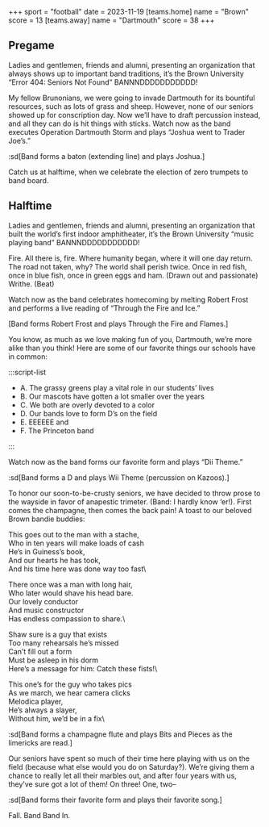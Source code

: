 +++
sport = "football"
date = 2023-11-19
[teams.home]
name = "Brown"
score = 13
[teams.away]
name = "Dartmouth"
score = 38
+++

## Pregame

Ladies and gentlemen, friends and alumni, presenting an organization that always shows up to important band traditions, it’s the Brown University “Error 404: Seniors Not Found” BANNNDDDDDDDDDDD!

My fellow Brunonians, we were going to invade Dartmouth for its bountiful resources, such as lots of grass and sheep. However, none of our seniors showed up for conscription day. Now we’ll have to draft percussion instead, and all they can do is hit things with sticks. Watch now as the band executes Operation Dartmouth Storm and plays “Joshua went to Trader Joe’s.”

:sd[Band forms a baton (extending line) and plays Joshua.]

Catch us at halftime, when we celebrate the election of zero trumpets to band board.

## Halftime

Ladies and gentlemen, friends and alumni, presenting an organization that built the world’s first indoor amphitheater, it’s the Brown University “music playing band” BANNNDDDDDDDDDDD!

Fire. All there is, fire. Where humanity began, where it will one day return. The road not taken, why? The world shall perish twice. Once in red fish, once in blue fish, once in green eggs and ham. (Drawn out and passionate) Writhe. (Beat)

Watch now as the band celebrates homecoming by melting Robert Frost and performs a live reading of “Through the Fire and Ice.”

[Band forms Robert Frost and plays Through the Fire and Flames.]

You know, as much as we love making fun of you, Dartmouth, we’re more alike than you think! Here are some of our favorite things our schools have in common:

:::script-list

- A. The grassy greens play a vital role in our students’ lives
- B. Our mascots have gotten a lot smaller over the years
- C. We both are overly devoted to a color
- D. Our bands love to form D’s on the field
- E. EEEEEE and
- F. The Princeton band

:::

Watch now as the band forms our favorite form and plays “Dii Theme.”

:sd[Band forms a D and plays Wii Theme (percussion on Kazoos).]

To honor our soon-to-be-crusty seniors, we have decided to throw prose to the wayside in favor of anapestic trimeter. (Band: I hardly know ‘er!). First comes the champagne, then comes the back pain! A toast to our beloved Brown bandie buddies:

This goes out to the man with a stache,\
Who in ten years will make loads of cash\
He’s in Guiness’s book,\
And our hearts he has took,\
And his time here was done way too fast\

There once was a man with long hair,\
Who later would shave his head bare.\
Our lovely conductor\
And music constructor\
Has endless compassion to share.\

Shaw sure is a guy that exists\
Too many rehearsals he’s missed\
Can’t fill out a form\
Must be asleep in his dorm\
Here’s a message for him: Catch these fists!\

This one’s for the guy who takes pics\
As we march, we hear camera clicks\
Melodica player,\
He’s always a slayer,\
Without him, we’d be in a fix\

:sd[Band forms a champagne flute and plays Bits and Pieces as the limericks are read.]

Our seniors have spent so much of their time here playing with us on the field (because what else would you do on Saturday?). We’re giving them a chance to really let all their marbles out, and after four years with us, they’ve sure got a lot of them! On three! One, two–

:sd[Band forms their favorite form and plays their favorite song.]

Fall. Band Band In.
